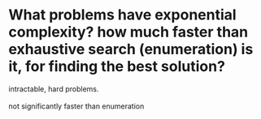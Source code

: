 # What problems have exponential complexity? how much faster than exhaustive search (enumeration) is it, for finding the best solution?
intractable, hard problems.<br><br>not significantly faster than enumeration

